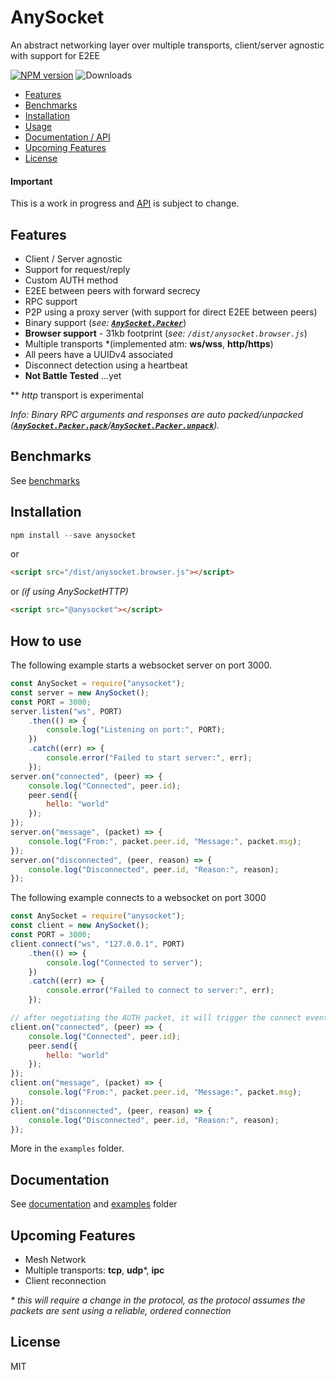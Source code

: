 # AnySocket
An abstract networking layer over multiple transports, client/server agnostic with support for E2EE

[![NPM version](https://badge.fury.io/js/anysocket.svg)](https://www.npmjs.com/package/anysocket)
![Downloads](https://img.shields.io/npm/dm/anysocket.svg?style=flat)

* <a href="#features">Features</a>
* <a href="benchmarks">Benchmarks</a>
* <a href="#installation">Installation</a>
* <a href="#usage">Usage</a>
* <a href="docs">Documentation / API</a>
* <a href="#future">Upcoming Features</a>
* <a href="#license">License</a>

#### Important

This is a work in progress and [API](docs) is subject to change.

<a name="features"></a>
## Features
* Client / Server agnostic
* Support for request/reply
* Custom AUTH method
* E2EE between peers with forward secrecy
* RPC support
* P2P using a proxy server (with support for direct E2EE between peers)
* Binary support (_see: <a href="docs/#AnySocket.Packer.pack"><code><b>AnySocket.Packer</b></code></a>_)
* **Browser support** - 31kb footprint (_see: ```/dist/anysocket.browser.js```_)
* Multiple transports *(implemented atm: **ws/wss**, **http/https**)
* All peers have a UUIDv4 associated
* Disconnect detection using a heartbeat
* **Not Battle Tested** ...yet


** _http_ transport is experimental

_Info: Binary RPC arguments and responses are auto packed/unpacked (<a href="docs/#AnySocket.Packer.pack"><code><b>AnySocket.Packer.pack</b></code></a>/<a href="docs/#AnySocket.Packer.unpack"><code><b>AnySocket.Packer.unpack</b></code></a>)._ 

## Benchmarks

See [benchmarks](benchmarks)

<a name="installation"></a>
## Installation

```javascript
npm install --save anysocket
```
or
```html
<script src="/dist/anysocket.browser.js"></script>
```
or _(if using AnySocketHTTP)_
```html
<script src="@anysocket"></script>
```


<a name="usage"></a>
## How to use
The following example starts a websocket server on port 3000.
```javascript
const AnySocket = require("anysocket");
const server = new AnySocket();
const PORT = 3000;
server.listen("ws", PORT)
    .then(() => {
        console.log("Listening on port:", PORT);
    })
    .catch((err) => {
        console.error("Failed to start server:", err);
    });
server.on("connected", (peer) => {
    console.log("Connected", peer.id);    
    peer.send({
        hello: "world"
    });
});
server.on("message", (packet) => {
    console.log("From:", packet.peer.id, "Message:", packet.msg);
});
server.on("disconnected", (peer, reason) => {
    console.log("Disconnected", peer.id, "Reason:", reason);
});
```

The following example connects to a websocket on port 3000
```javascript
const AnySocket = require("anysocket");
const client = new AnySocket();
const PORT = 3000;
client.connect("ws", "127.0.0.1", PORT)
    .then(() => {
        console.log("Connected to server");
    })
    .catch((err) => {
        console.error("Failed to connect to server:", err);
    });

// after negotiating the AUTH packet, it will trigger the connect event
client.on("connected", (peer) => {
    console.log("Connected", peer.id);    
    peer.send({
        hello: "world"
    });
});
client.on("message", (packet) => {
    console.log("From:", packet.peer.id, "Message:", packet.msg);
});
client.on("disconnected", (peer, reason) => {
    console.log("Disconnected", peer.id, "Reason:", reason);
});
```
More in the `examples` folder.

## Documentation

See [documentation](docs#api) and [examples](examples) folder

<a name="future"></a>
## Upcoming Features
* Mesh Network
* Multiple transports: **tcp**, **udp***, **ipc**
* Client reconnection

_* this will require a change in the protocol, as the protocol assumes the packets are sent using a reliable, ordered connection_

<a name="license"></a>
## License

MIT

